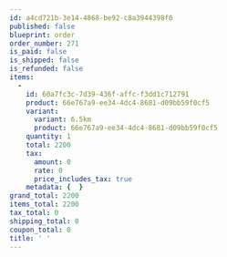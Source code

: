 ```yaml
---
id: a4cd721b-3e14-4868-be92-c8a3944398f0
published: false
blueprint: order
order_number: 271
is_paid: false
is_shipped: false
is_refunded: false
items:
  -
    id: 60a7fc3c-7d39-436f-affc-f3dd1c712791
    product: 66e767a9-ee34-4dc4-8681-d09bb59f0cf5
    variant:
      variant: 6.5km
      product: 66e767a9-ee34-4dc4-8681-d09bb59f0cf5
    quantity: 1
    total: 2200
    tax:
      amount: 0
      rate: 0
      price_includes_tax: true
    metadata: {  }
grand_total: 2200
items_total: 2200
tax_total: 0
shipping_total: 0
coupon_total: 0
title: ' '
---
```

